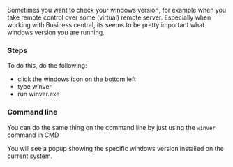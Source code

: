 Sometimes you want to check your windows version, for example when you take remote control over some (virtual) remote server. Especially when working with Business central, its seems to be pretty important what windows version you are running.

### Steps
To do this, do the following:
- click the windows icon on the bottom left
- type winver
- run winver.exe

### Command line
You can do the same thing on the command line by just using the `winver` command in CMD

You will see a popup showing the specific windows version installed on the current system.
